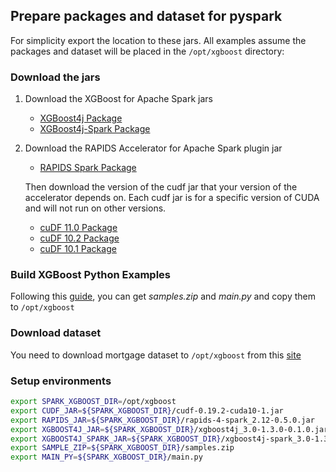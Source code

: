 ## Prepare packages and dataset for pyspark

For simplicity export the location to these jars. All examples assume the packages and dataset will be placed in the `/opt/xgboost` directory:

### Download the jars

1. Download the XGBoost for Apache Spark jars
   * [XGBoost4j Package](https://repo1.maven.org/maven2/com/nvidia/xgboost4j_3.0/1.3.0-0.1.0/)
   * [XGBoost4j-Spark Package](https://repo1.maven.org/maven2/com/nvidia/xgboost4j-spark_3.0/1.3.0-0.1.0/)

2. Download the RAPIDS Accelerator for Apache Spark plugin jar
   * [RAPIDS Spark Package](https://repo1.maven.org/maven2/com/nvidia/rapids-4-spark_2.12/0.5.0/rapids-4-spark_2.12-0.5.0.jar)
  
   Then download the version of the cudf jar that your version of the accelerator depends on. Each cudf jar is for a specific version of CUDA and will not run on other versions.

     * [cuDF 11.0 Package](https://repo1.maven.org/maven2/ai/rapids/cudf/0.19.2/cudf-0.19.2-cuda11.jar)
     * [cuDF 10.2 Package](https://repo1.maven.org/maven2/ai/rapids/cudf/0.19.2/cudf-0.19.2-cuda10-2.jar)
     * [cuDF 10.1 Package](https://repo1.maven.org/maven2/ai/rapids/cudf/0.19.2/cudf-0.19.2-cuda10-1.jar)

### Build XGBoost Python Examples

Following this [guide](/getting-started-guides/building-sample-apps/python.md), you can get *samples.zip* and *main.py* and copy them to `/opt/xgboost`

### Download dataset

You need to download mortgage dataset to `/opt/xgboost` from this [site](https://rapidsai.github.io/demos/datasets/mortgage-data)

### Setup environments

``` bash
export SPARK_XGBOOST_DIR=/opt/xgboost
export CUDF_JAR=${SPARK_XGBOOST_DIR}/cudf-0.19.2-cuda10-1.jar
export RAPIDS_JAR=${SPARK_XGBOOST_DIR}/rapids-4-spark_2.12-0.5.0.jar
export XGBOOST4J_JAR=${SPARK_XGBOOST_DIR}/xgboost4j_3.0-1.3.0-0.1.0.jar
export XGBOOST4J_SPARK_JAR=${SPARK_XGBOOST_DIR}/xgboost4j-spark_3.0-1.3.0-0.1.0.jar
export SAMPLE_ZIP=${SPARK_XGBOOST_DIR}/samples.zip
export MAIN_PY=${SPARK_XGBOOST_DIR}/main.py
```
